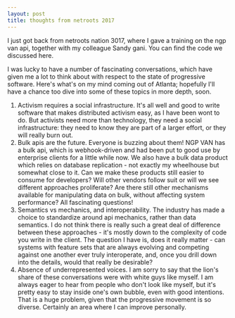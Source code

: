 ```yaml
---
layout: post
title: thoughts from netroots 2017
---
```


I just got back from netroots nation 3017, where I gave a training on the ngp van api, together with my colleague Sandy gani. You can find the code we discussed here.

I was lucky to have a number of fascinating conversations, which have given me a lot to think about with respect to the state of progressive software. Here's what's on my mind coming out of Atlanta; hopefully I'll have a chance too dive into some of these topics in more depth, soon.

1. Activism requires a social infrastructure. It's all well and good to write software that makes distributed activism easy, as I have been wont to do. But activists need more than technology, they need a social infrastructure: they need to know they are part of a larger effort, or they will really burn out.
2. Bulk apis are the future. Everyone is buzzing about them! NGP VAN has a bulk api, which is webhook-driven and had been put to good use by enterprise clients for a little while now. We also have a bulk data product which relies on database replication - not exactly my wheelhouse but somewhat close to it. Can we make these products still easier to consume for developers? Will other vendors follow suit or will we see different approaches proliferate? Are there still other mechanisms available for manipulating data on bulk, without affecting system performance? All fascinating questions!
3. Semantics vs mechanics, and interoperability. The industry has made a choice to standardize around api mechanics, rather than data semantics. I do not think there is really such a great deal of difference between these approaches - it's mostly down to the complexity of code you write in the client. The question I have is, does it really matter - can systems with feature sets that are always evolving and competing against one another ever truly interoperate, and, once you drill down into the details, would that really be desirable?
4. Absence of underrepresented voices. I am sorry to say that the lion's share of these conversations were with white guys like myself. I am always eager to hear from people who don't look like myself, but it's pretty easy to stay inside one's own bubble, even with good intentions. That is a huge problem, given that the progressive movement is so diverse. Certainly an area where I can improve personally.